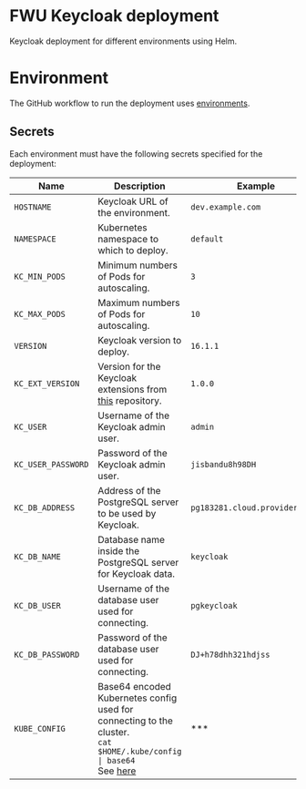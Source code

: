 # FWU Keycloak deployment

Keycloak deployment for different environments using Helm.

# Environment

The GitHub workflow to run the deployment uses [environments](https://docs.github.com/en/actions/deployment/targeting-different-environments/using-environments-for-deployment).

## Secrets

Each environment must have the following secrets specified for the deployment:

| Name        | Description                              | Example           |
| ----------- | ---------------------------------------- | ----------------- |
| `HOSTNAME`  | Keycloak URL of the environment.         | `dev.example.com` |
| `NAMESPACE` | Kubernetes namespace to which to deploy. | `default`         |
| `KC_MIN_PODS` | Minimum numbers of Pods for autoscaling. | `3` |
| `KC_MAX_PODS` | Maximum numbers of Pods for autoscaling. | `10` |
| `VERSION` | Keycloak version to deploy. | `16.1.1` |
| `KC_EXT_VERSION` | Version for the Keycloak extensions from [this](https://github.com/FWU-DE/fwu-kc-extensions) repository. | `1.0.0` |
| `KC_USER` | Username of the Keycloak admin user. | `admin` |
| `KC_USER_PASSWORD` | Password of the Keycloak admin user. | `jisbandu8h98DH` |
| `KC_DB_ADDRESS` | Address of the PostgreSQL server to be used by Keycloak. | `pg183281.cloud.provider:5432` |
| `KC_DB_NAME` | Database name inside the PostgreSQL server for Keycloak data. | `keycloak` |
| `KC_DB_USER` | Username of the database user used for connecting. | `pgkeycloak` |
| `KC_DB_PASSWORD` | Password of the database user used for connecting. | `DJ+h78dhh321hdjss` |
| `KUBE_CONFIG` | Base64 encoded Kubernetes config used for connecting to the cluster.<br />`cat $HOME/.kube/config \| base64`<br /> See [here](https://github.com/wahyd4/kubectl-helm-action#how-to-use) | *** |
